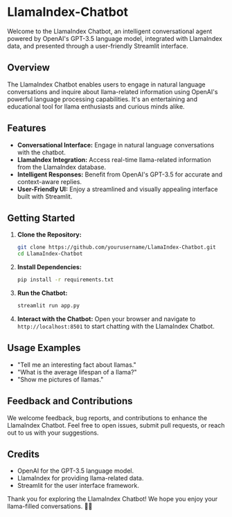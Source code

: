 # LlamaIndex-Chatbot

Welcome to the LlamaIndex Chatbot, an intelligent conversational agent powered by OpenAI's GPT-3.5 language model, integrated with LlamaIndex data, and presented through a user-friendly Streamlit interface.

## Overview

The LlamaIndex Chatbot enables users to engage in natural language conversations and inquire about llama-related information using OpenAI's powerful language processing capabilities. It's an entertaining and educational tool for llama enthusiasts and curious minds alike.

## Features

- **Conversational Interface:** Engage in natural language conversations with the chatbot.
- **LlamaIndex Integration:** Access real-time llama-related information from the LlamaIndex database.
- **Intelligent Responses:** Benefit from OpenAI's GPT-3.5 for accurate and context-aware replies.
- **User-Friendly UI:** Enjoy a streamlined and visually appealing interface built with Streamlit.

## Getting Started

1. **Clone the Repository:**
   ```bash
   git clone https://github.com/yourusername/LlamaIndex-Chatbot.git
   cd LlamaIndex-Chatbot
   ```

2. **Install Dependencies:**
   ```bash
   pip install -r requirements.txt
   ```

3. **Run the Chatbot:**
   ```bash
   streamlit run app.py
   ```

4. **Interact with the Chatbot:**
   Open your browser and navigate to `http://localhost:8501` to start chatting with the LlamaIndex Chatbot.

## Usage Examples

- "Tell me an interesting fact about llamas."
- "What is the average lifespan of a llama?"
- "Show me pictures of llamas."

## Feedback and Contributions

We welcome feedback, bug reports, and contributions to enhance the LlamaIndex Chatbot. Feel free to open issues, submit pull requests, or reach out to us with your suggestions.

## Credits

- OpenAI for the GPT-3.5 language model.
- LlamaIndex for providing llama-related data.
- Streamlit for the user interface framework.



Thank you for exploring the LlamaIndex Chatbot! We hope you enjoy your llama-filled conversations. 🦙✨
```
